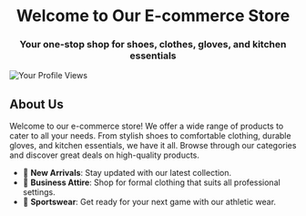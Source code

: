  
<!-- Title -->
<h1 align="center">Welcome to Our E-commerce Store</h1>
<h3 align="center">Your one-stop shop for shoes, clothes, gloves, and kitchen essentials</h3>

<!-- Profile Views Badge --> 
<p align="left">
  <img align="left" src="https://komarev.com/ghpvc/?username=your-username&label=Profile%20views&color=0e75b6&style=flat" alt="Your Profile Views" />
</p>

<br>

<!-- About Us -->
## About Us

Welcome to our e-commerce store! We offer a wide range of products to cater to all your needs. From stylish shoes to comfortable clothing, durable gloves, and kitchen essentials, we have it all. Browse through our categories and discover great deals on high-quality products.

- 🌟 **New Arrivals**: Stay updated with our latest collection.
- 💼 **Business Attire**: Shop for formal clothing that suits all professional settings.
- 🏀 **Sportswear**: Get ready for your next game with our athletic wear.
